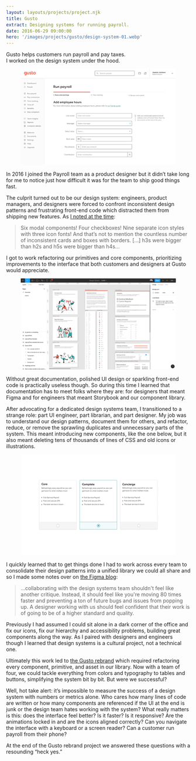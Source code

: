 ```yaml
---
layout: layouts/projects/project.njk
title: Gusto
extract: Designing systems for running payroll.
date: 2016-06-29 09:00:00
hero: '/images/projects/gusto/design-system-01.webp'
---
```


<p class="intro text-center">Gusto helps customers run payroll and pay taxes. <br/> I worked on the design system under the hood.</p>

<figure class="project-img">
  <img src="/images/projects/gusto/design-system-01.webp" alt="A screenshot of the Gusto interface after our work"/>
</figure>

<p class="intro">In 2016 I joined the Payroll team as a product designer but it didn’t take long for me to notice just how difficult it was for the team to ship good things fast.</p>

The culprit turned out to be our design system: engineers, product managers, and designers were forced to confront inconsistent design patterns and frustrating front-end code which distracted them from shipping new features. As [I noted at the time](https://robinrendle.com/essays/systems-mistakes-and-the-sea/):

> Six modal components! Four checkboxes! Nine separate icon styles with three icon fonts! And that’s not to mention the countless number of inconsistent cards and boxes with borders. [...] h3s were bigger than h2s and h5s were bigger than h4s...

I got to work refactoring our primitives and core components, prioritizing improvements to the interface that both customers and designers at Gusto would appreciate.

<figure class="project-img">
  <img src="/images/projects/gusto/design-system-05.webp" alt="The Figma component library and documentation" />
</figure>

Without great documentation, polished UI design or sparkling front-end code is practically useless though. So during this time I learned that documentation has to meet folks where they are: for designers that meant Figma and for engineers that meant Storybook and our component library.

After advocating for a dedicated design systems team, I transitioned to a strange role: part UI engineer, part librarian, and part designer. My job was to understand our design patterns, document them for others, and refactor, reduce, or remove the sprawling duplicates and unnecessary parts of the system. This meant introducing new components, like the one below, but it also meant deleting tens of thousands of lines of CSS and old icons or illustrations.

<figure class="project-img">
  <img src="/images/projects/gusto/design-system-03.webp" alt="A fancy radio new component that I designed and built" />
</figure>

I quickly learned that to get things done I had to work across every team to consolidate their design patterns into a unified library we could all share and so I made some notes over on [the Figma blog](https://www.figma.com/blog/pairing-is-the-key-to-evangelizing-your-design-system/):

> ...collaborating with the design systems team shouldn't feel like another critique. Instead, it should feel like you're moving 80 times faster and preventing a ton of future bugs and issues from popping up. A designer working with us should feel confident that their work is of going to be of a higher standard and quality.

Previously I had assumed I could sit alone in a dark corner of the office and fix our icons, fix our hierarchy and accessibility problems, building great components along the way. As I paired with designers and engineers though I learned that design systems is a cultural project, not a technical one.

Ultimately this work led to [the Gusto rebrand](https://gusto.com/about/news/corporate/gusto-brand-refresh) which required refactoring every component, primitive, and asset in our library. Now with a team of four, we could tackle everything from colors and typography to tables and buttons, simplifying the system bit by bit. But were we successful?

Well, hot take alert: it’s impossible to measure the success of a design system with numbers or metrics alone. Who cares how many lines of code are written or how many components are referenced if the UI at the end is junk or the design team hates working with the system? What really matters is this: does the interface feel better? Is it faster? Is it responsive? Are the animations locked in and are the icons aligned correctly? Can you navigate the interface with a keyboard or a screen reader? Can a customer run payroll from their phone?

At the end of the Gusto rebrand project we answered these questions with a resounding “heck yes.”
